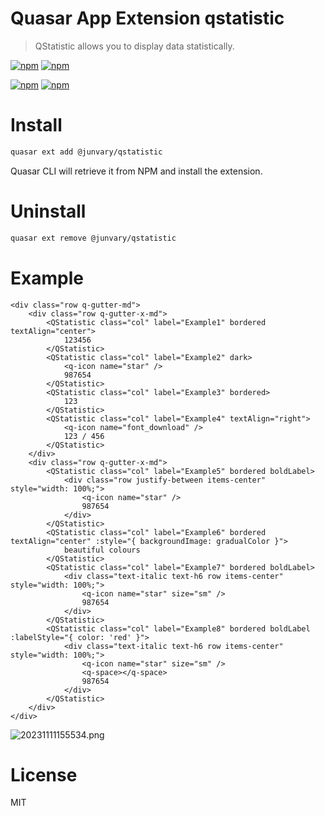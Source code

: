 # Quasar App Extension qstatistic
> QStatistic allows you to display data statistically.

[![npm](https://img.shields.io/npm/v/@junvary/quasar-app-extension-qstatistic.svg?label=@junvary/quasar-app-extension-qstatistic)](https://www.npmjs.com/package/@junvary/quasar-app-extension-qstatistic)
[![npm](https://img.shields.io/npm/dt/@junvary/quasar-app-extension-qstatistic.svg)](https://www.npmjs.com/package/@junvary/quasar-app-extension-qstatistic)

[![npm](https://img.shields.io/npm/v/@junvary/quasar-ui-qstatistic.svg?label=@junvary/quasar-ui-qstatistic)](https://www.npmjs.com/package/@junvary/quasar-ui-qstatistic)
[![npm](https://img.shields.io/npm/dt/@junvary/quasar-ui-qstatistic.svg)](https://www.npmjs.com/package/@junvary/quasar-ui-qstatistic)
# Install
```bash
quasar ext add @junvary/qstatistic
```
Quasar CLI will retrieve it from NPM and install the extension.

# Uninstall
```bash
quasar ext remove @junvary/qstatistic
```
# Example
```Vue
<div class="row q-gutter-md">
    <div class="row q-gutter-x-md">
        <QStatistic class="col" label="Example1" bordered textAlign="center">
            123456
        </QStatistic>
        <QStatistic class="col" label="Example2" dark>
            <q-icon name="star" />
            987654
        </QStatistic>
        <QStatistic class="col" label="Example3" bordered>
            123
        </QStatistic>
        <QStatistic class="col" label="Example4" textAlign="right">
            <q-icon name="font_download" />
            123 / 456
        </QStatistic>
    </div>
    <div class="row q-gutter-x-md">
        <QStatistic class="col" label="Example5" bordered boldLabel>
            <div class="row justify-between items-center" style="width: 100%;">
                <q-icon name="star" />
                987654
            </div>
        </QStatistic>
        <QStatistic class="col" label="Example6" bordered textAlign="center" :style="{ backgroundImage: gradualColor }">
            beautiful colours
        </QStatistic>
        <QStatistic class="col" label="Example7" bordered boldLabel>
            <div class="text-italic text-h6 row items-center" style="width: 100%;">
                <q-icon name="star" size="sm" />
                987654
            </div>
        </QStatistic>
        <QStatistic class="col" label="Example8" bordered boldLabel :labelStyle="{ color: 'red' }">
            <div class="text-italic text-h6 row items-center" style="width: 100%;">
                <q-icon name="star" size="sm" />
                <q-space></q-space>
                987654
            </div>
        </QStatistic>
    </div>
</div>
```
![20231111155534.png](https://s2.loli.net/2023/11/11/FgqkAvGzZ5TP89j.png)

# License
MIT
